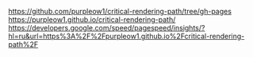 https://github.com/purpleow1/critical-rendering-path/tree/gh-pages
https://purpleow1.github.io/critical-rendering-path/
https://developers.google.com/speed/pagespeed/insights/?hl=ru&url=https%3A%2F%2Fpurpleow1.github.io%2Fcritical-rendering-path%2F